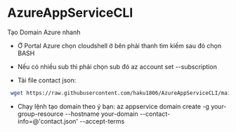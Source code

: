 # AzureAppServiceCLI

Tạo Domain Azure nhanh

- Ở Portal Azure chọn cloudshell ở bên phải thanh tìm kiếm sau đó chọn BASH
- Nếu có nhiều sub thì phải chọn sub đó
az account set --subscription <name>
  
- Tải file contact json:
```bash
 wget https://raw.githubusercontent.com/haku1806/AzureAppServiceCLI/main/AppServiceDomain/contact_info.json -O contact.json
```
  
- Chạy lệnh tạo domain theo ý bạn:
az appservice domain create -g your-group-resource --hostname your-domain --contact-info=@'contact.json' --accept-terms
